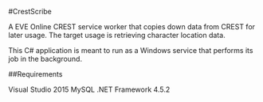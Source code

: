 #CrestScribe

A EVE Online CREST  service worker that copies down data from CREST for later usage. The target usage is retrieving character location data.

This C# application is meant to run as a Windows service that performs its job in the background.

##Requirements

Visual Studio 2015
MySQL
.NET Framework 4.5.2
